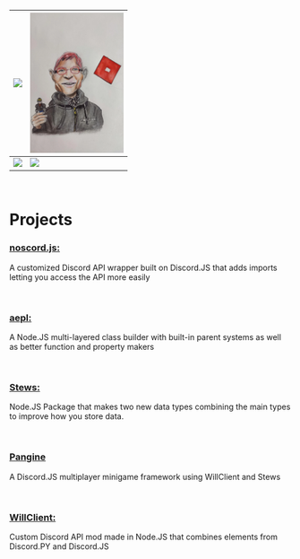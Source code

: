| <img src="https://github-readme-stats-git-masterrstaa-rickstaa.vercel.app/api?username=shysolocup&theme=github_dark"> | <img height=250 src="https://github.com/shysolocup/Rented/blob/master/src/Images/david%20bazookie.png?raw=true"> |
| ---- | ---- |
| <img src="https://github-profile-summary-cards.vercel.app/api/cards/profile-details?username=shysolocup&theme=github_dark"> | <img src="https://github-readme-stats.vercel.app/api/top-langs/?username=shysolocup&theme=github_dark&layout=pie">

<br>

# Projects

### **[noscord.js:](https://github.com/shysolocup/noscord.js)** 
A customized Discord API wrapper built on Discord.JS that adds imports letting you access the API more easily

<br>

### **[aepl:](https://github.com/shysolocup/aepl)** 
A Node.JS multi-layered class builder with built-in parent systems as well as better function and property makers

<br>

### **[Stews:](https://github.com/shysolocup/stews)** 
Node.JS Package that makes two new data types combining the main types to improve how you store data.

<br>

### **[Pangine](https://github.com/paishee/pangine)**
A Discord.JS multiplayer minigame framework using WillClient and Stews

<br>

### **[WillClient:](https://github.com/paishee/willclient)** 
Custom Discord API mod made in Node.JS that combines elements from Discord.PY and Discord.JS

<br>
